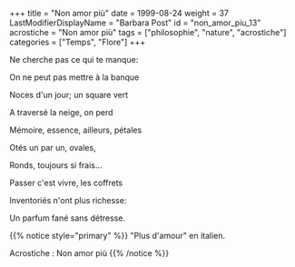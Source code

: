 +++
title = "Non amor più"
date = 1999-08-24
weight = 37
LastModifierDisplayName = "Barbara Post"
id = "non_amor_piu_13"
acrostiche = "Non amor più"
tags = ["philosophie", "nature", "acrostiche"]
categories = ["Temps", "Flore"]
+++

Ne cherche pas ce qui te manque:

On ne peut pas mettre à la banque

Noces d'un jour; un square vert

A traversé la neige, on perd

Mémoire, essence, ailleurs, pétales

Otés un par un, ovales,

Ronds, toujours si frais...

Passer c'est vivre, les coffrets

Inventoriés n'ont plus richesse:

Un parfum fané sans détresse.

{{% notice style="primary" %}}
\"Plus d'amour\" en italien.

Acrostiche : Non amor più
{{% /notice %}}
